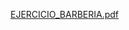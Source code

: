 [EJERCICIO_BARBERIA.pdf](https://github.com/user-attachments/files/19529458/EJERCICIO_BARBERIA.pdf)

